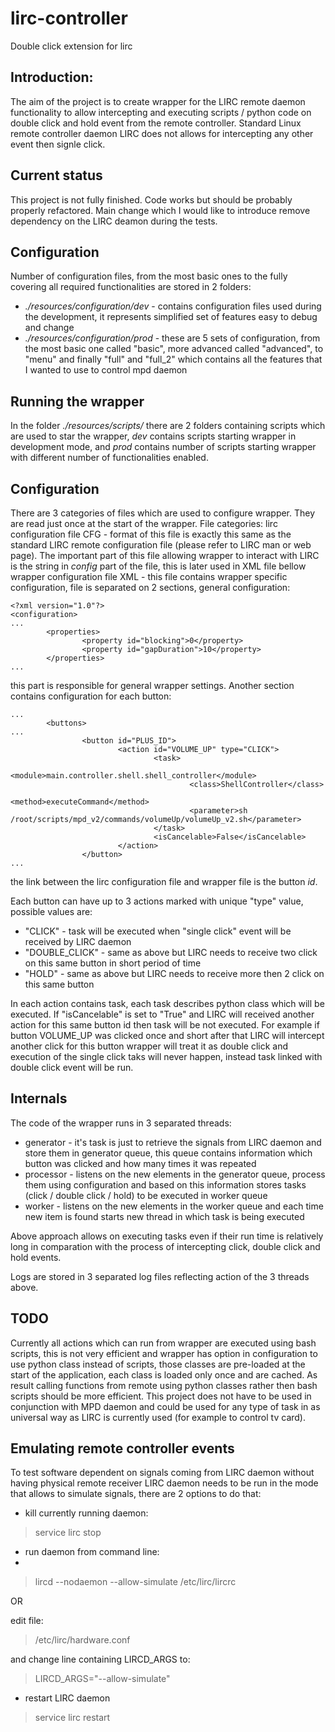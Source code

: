# lirc-controller
Double click extension for lirc

## Introduction:
The aim of the project is to create wrapper for the LIRC remote daemon functionality to allow intercepting and executing scripts / python code on double click and hold event from the remote controller. Standard Linux remote controller daemon LIRC does not allows for intercepting any other event then signle click.

## Current status
This project is not fully finished. Code works but should be probably properly refactored. Main change which I would like to introduce remove dependency on the LIRC deamon during the tests.

## Configuration
Number of configuration files, from the most basic ones to the fully covering all required functionalities are stored in 2 folders:

- *./resources/configuration/dev* - contains configuration files used during the development, it represents simplified set of features easy to debug and change
- *./resources/configuration/prod* - these are 5 sets of configuration, from the most basic one called "basic", more advanced called "advanced", to "menu" and finally "full" and "full_2" which contains all the features that I wanted to use to control mpd daemon

## Running the wrapper
In the folder *./resources/scripts/* there are 2 folders containing scripts which are used to star the wrapper, *dev* contains scripts starting wrapper in development mode, and *prod* contains number of scripts starting wrapper with different number of functionalities enabled.

## Configuration
There are 3 categories of files which are used to configure wrapper. They are read just once at the start of the wrapper. File categories: lirc configuration file CFG - format of this file is exactly this same as the standard LIRC remote configuration file (please refer to LIRC man or web page). The important part of this file allowing wrapper to interact with LIRC is the string in *config* part of the file, this is later used in XML file bellow wrapper configuration file XML - this file contains wrapper specific configuration, file is separated on 2 sections, general configuration:
```
<?xml version="1.0"?>
<configuration>
...
        <properties>
                <property id="blocking">0</property>
                <property id="gapDuration">10</property>
        </properties>
...
```
this part is responsible for general wrapper settings. Another section contains configuration for each button:
```
...
        <buttons>
...
                <button id="PLUS_ID">
                        <action id="VOLUME_UP" type="CLICK">
                                <task>
                                        <module>main.controller.shell.shell_controller</module>
                                        <class>ShellController</class>
                                        <method>executeCommand</method>
                                        <parameter>sh /root/scripts/mpd_v2/commands/volumeUp/volumeUp_v2.sh</parameter>
                                </task>
                                <isCancelable>False</isCancelable>
                        </action>
                </button>
...
```
the link between the lirc configuration file and wrapper file is the button *id*.

Each button can have up to 3 actions marked with unique "type" value, possible values are:
- "CLICK" - task will be executed when "single click" event will be received by LIRC daemon
- "DOUBLE_CLICK" - same as above but LIRC needs to receive two click on this same button in short period of time
- "HOLD" - same as above but LIRC needs to receive more then 2 click on this same button

In each action contains task, each task describes python class which will be executed. If "isCancelable" is set to "True" and LIRC will received another action for this same button id then task will be not executed. For example if button VOLUME_UP was clicked once and short after that LIRC will intercept another click for this button wrapper will treat it as double click and execution of the single click taks will never happen, instead task linked with double click event will be run.

## Internals
The code of the wrapper runs in 3 separated threads:
- generator - it's task is just to retrieve the signals from LIRC daemon and store them in generator queue, this queue contains information which button was clicked and how many times it was repeated
- processor - listens on the new elements in the generator queue, process them using configuration and based on this information stores tasks (click / double click / hold) to be executed in worker queue
- worker - listens on the new elements in the worker queue and each time new item is found starts new thread in which task is being executed

Above approach allows on executing tasks even if their run time is relatively long in comparation with the process of intercepting click, double click and hold events.

Logs are stored in 3 separated log files reflecting action of the 3 threads above.

## TODO
Currently all actions which can run from wrapper are executed using bash scripts, this is not very efficient and wrapper has option in configuration to use python class instead of scripts, those classes are pre-loaded at the start of the application, each class is loaded only once and are cached. As result calling functions from remote using python classes rather then bash scripts should be more efficient. This project does not have to be used in conjunction with MPD daemon and could be used for any type of task in as universal way as LIRC is currently used (for example to control tv card).

## Emulating remote controller events
To test software dependent on signals coming from LIRC daemon without having physical remote receiver LIRC daemon needs to be run in the mode that allows to simulate signals, there are 2 options to do that:

- kill currently running daemon:

> service lirc stop

- run daemon from command line:
- 
> lircd --nodaemon --allow-simulate /etc/lirc/lircrc

OR

edit file:

> /etc/lirc/hardware.conf

and change line containing LIRCD_ARGS to: 

> LIRCD_ARGS="--allow-simulate"
  

- restart LIRC daemon
 > service lirc restart
